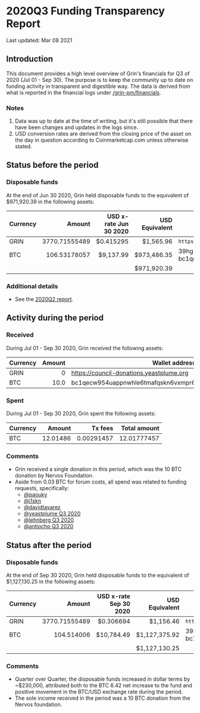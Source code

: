 # 2020Q3 Funding Transparency Report

Last updated: Mar 08 2021

## Introduction
This document provides a high level overview of Grin's financials for Q3 of 2020 (Jul 01 - Sep 30). The purpose is to keep the community up to date on funding activity in transparent and digestible way. The data is derived from what is reported in the financial logs under [/grin-pm/financials](https://github.com/mimblewimble/grin-pm/tree/master/financials).

### Notes

1. Data was up to date at the time of writing, but it's still possible that there have been changes and updates in the logs since.
2. USD conversion rates are derived from the closing price of the asset on the day in question according to Coinmarketcap.com unless otherwise stated. 

## Status before the period

### Disposable funds

At the end of Jun 30 2020, Grin held disposable funds to the equivalent of $971,920.39 in the following assets:

Currency | Amount | USD x-rate Jun 30 2020 | USD Equivalent | Wallet address(es)
|---|---:|---:|---:|---|
GRIN | 3770.71555489 | $0.415295 | $1,565.96 | `https://donations.grin-tech.org`
BTC | 106.53178057 | $9,137.99 | $973,486.35 | 39hgKkhfPFpwKRQ6yARGwU2uuVay69NKu4<br />bc1qecw954uappnwhle6tmafqskn6vxmpr6lmmuwfwldphfxplcshgnssy9kmx
| | | | $971,920.39 |

### Additional details
* See the [2020Q2 report](funding_transparency_2020Q2.md).

## Activity during the period

### Received

During Jul 01 - Sep 30 2020, Grin received the following assets: 

Currency | Amount | Wallet address(es)
|---|---:|---|
GRIN | 0 | https://council-donations.yeastplume.org
BTC | 10.0 | bc1qecw954uappnwhle6tmafqskn6vxmpr6lmmuwfwldphfxplcshgnssy9kmx

### Spent

During Jul 01 - Sep 30 2020, Grin spent the following assets:

Currency | Amount | Tx fees | Total amount |
|---|---:|---:|---:|
BTC | 12.01486 | 0.00291457 | 12.01777457 

### Comments
* Grin received a single donation in this period, which was the 10 BTC donation by Nervos Foundation.
* Aside from 0.03 BTC for forum costs, all spend was related to funding requests, specifically:
   * [@paouky](../../notes/20200728-meeting-governance.md#decision-approve-paouky-funding-request)
   * [@i1skn](../../notes/20200908-meeting-governance.md#decision-approve-i1skn-funding-request)
   * [@davidtavarez](../../notes/20200908-meeting-governance.md#decision-approve-dtavarez-funding-request)
   * [@yeastplume Q3 2020](../../notes/20200630-meeting-governance.md#decision-approve-yeastplume-funding-request)
   * [@lehnberg Q3 2020](../../notes/20200630-meeting-governance.md#decision-approve-lehnberg-funding-request)
   * [@antiochp Q3 2020](../../notes/20200630-meeting-governance.md#decision-approve-antiochp-funding-request)

## Status after the period

### Disposable funds

At the end of Sep 30 2020, Grin held disposable funds to the equivalent of $1,127,130.25 in the following assets:

Currency | Amount | USD x-rate Sep 30 2020 | USD Equivalent | Wallet address(es)
|---|---:|---:|---:|---|
GRIN | 3770.71555489 | $0.306694 | $1,156.46 | `https://donations.grin-tech.org`
BTC | 104.514006 | $10,784.49 | $1,127,375.92 | 39hgKkhfPFpwKRQ6yARGwU2uuVay69NKu4<br />bc1qecw954uappnwhle6tmafqskn6vxmpr6lmmuwfwldphfxplcshgnssy9kmx
| | | | $1,127,130.25 |

### Comments
* Quarter over Quarter, the disposable funds increased in dollar terms by ~$230,000, attributed both to the BTC 6.42 net increase to the fund and positive movement in the BTC/USD exchange rate during the period.
* The sole income received in the period was a 10 BTC donation from the Nervos foundation.